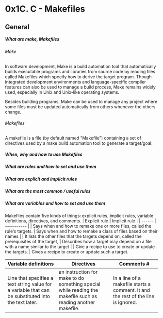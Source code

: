 # 0x1C. C - Makefiles
## General
##### What are make, Makefiles
###### Make
In software development, Make is a build automation tool that automatically builds executable programs and libraries from source code by reading files called Makefiles which specify how to derive the target program. Though integrated development environments and language-specific compiler features can also be used to manage a build process, Make remains widely used, especially in Unix and Unix-like operating systems.

Besides building programs, Make can be used to manage any project where some files must be updated automatically from others whenever the others change. 
###### Makefiles 
A makefile is a file (by default named "Makefile") containing a set of directives used by a make build automation tool to generate a target/goal. 
##### When, why and how to use Makefiles
##### What are rules and how to set and use them
##### What are explicit and implicit rules
##### What are the most common / useful rules
##### What are variables and how to set and use them
Makefiles contain five kinds of things: explicit rules, implicit rules, variable definitions, directives, and comments. 
| Explicit rule | Implicit rule |
| ------ | ----------- |
| Says when and how to remake one or more files, called the rule's targets. | Says when and how to remake a class of files based on their names |
| It lists the other files that the targets depend on, called the prerequisites of the target, |  Describes how a target may depend on a file with a name similar to the target |
| Give a recipe to use to create or update the targets. | Gives a recipe to create or update such a target.

| Variable definitions | Directives | Comments # |
| ------------------- | ----------- | -------- |
|  Line that specifies a text string value for a variable that can be substituted into the text later. | an instruction for make to do something special while reading the makefile such as reading another makefile. | In a line of a makefile starts a comment. It and the rest of the line is ignored. |

